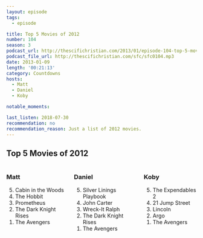 ```yaml
---
layout: episode
tags:
  - episode

title: Top 5 Movies of 2012
number: 104
season: 3
podcast_url: http://thescifichristian.com/2013/01/episode-104-top-5-movies-of-2012/
podcast_file_url: http://thescifichristian.com/sfc/sfc0104.mp3
date: 2013-01-09
length: '00:21:13'
category: Countdowns
hosts:
  - Matt
  - Daniel
  - Koby

notable_moments:

last_listen: 2018-07-30
recommendation: no
recommendation_reason: Just a list of 2012 movies.
---
```


<div class="top-five">
  <h2 class="has-text-centered">Top 5 Movies of 2012</h2>
  <div class="columns">
    <div class="column matt">
      <h3>Matt</h3>
      <ol reversed>
        <li>Cabin in the Woods
        <li>The Hobbit
        <li>Prometheus
        <li>The Dark Knight Rises
        <li>The Avengers
      </ol>
    </div>
    <div class="column daniel">
      <h3>Daniel</h3>
      <ol reversed>
        <li>Silver Linings Playbook
        <li>John Carter
        <li>Wreck-It Ralph 
        <li>The Dark Knight Rises
        <li>The Avengers
      </ol>
    </div>
    <div class="column koby">
      <h3>Koby</h3>
      <ol reversed>
        <li>The Expendables 2
        <li>21 Jump Street
        <li>Lincoln 
        <li>Argo 
        <li>The Avengers 
      </ol>
    </div>
  </div>
</div>